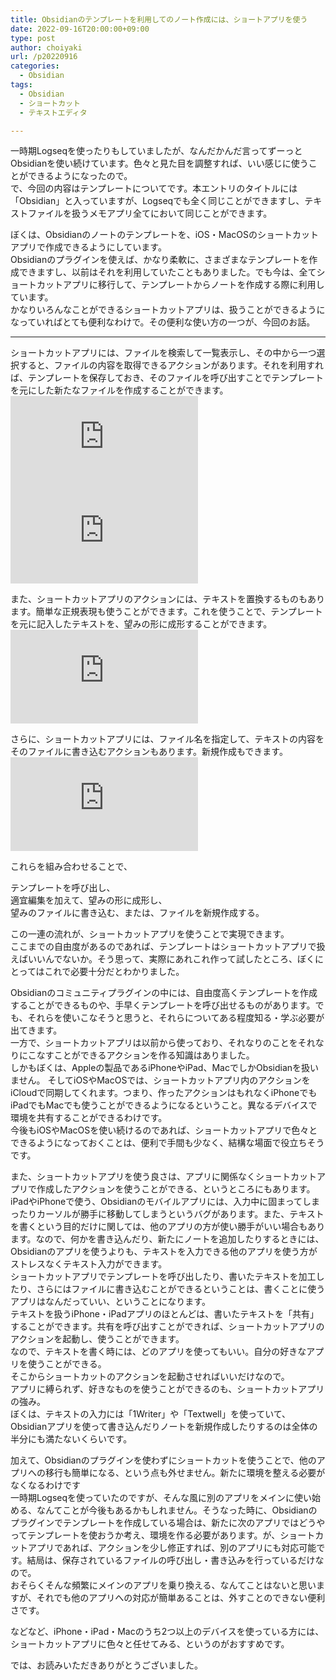 ```yaml
---
title: Obsidianのテンプレートを利用してのノート作成には、ショートアプリを使う
date: 2022-09-16T20:00:00+09:00
type: post
author: choiyaki
url: /p20220916
categories:
  - Obsidian
tags:
  - Obsidian
  - ショートカット
  - テキストエディタ

---
```

  
一時期Logseqを使ったりもしていましたが、なんだかんだ言ってずーっとObsidianを使い続けています。色々と見た目を調整すれば、いい感じに使うことができるようになったので。  
で、今回の内容はテンプレートについてです。本エントリのタイトルには「Obsidian」と入っていますが、Logseqでも全く同じことができますし、テキストファイルを扱うメモアプリ全てにおいて同じことができます。  
  
ぼくは、Obsidianのノートのテンプレートを、iOS・MacOSのショートカットアプリで作成できるようにしています。  
Obsidianのプラグインを使えば、かなり柔軟に、さまざまなテンプレートを作成できますし、以前はそれを利用していたこともありました。でも今は、全てショートカットアプリに移行して、テンプレートからノートを作成する際に利用しています。  
かなりいろんなことができるショートカットアプリは、扱うことができるようになっていればとても便利なわけで。その便利な使い方の一つが、今回のお話。  
  
---
  
ショートカットアプリには、ファイルを検索して一覧表示し、その中から一つ選択すると、ファイルの内容を取得できるアクションがあります。それを利用すれば、テンプレートを保存しておき、そのファイルを呼び出すことでテンプレートを元にした新たなファイルを作成することができます。  
![](https://gyazo.com/ffaf7788f386df254bce67952743ff58.img)  
![](https://gyazo.com/c0b27faef3e039be1029f8905b8b6835.img)  
  
また、ショートカットアプリのアクションには、テキストを置換するものもあります。簡単な正規表現も使うことができます。これを使うことで、テンプレートを元に記入したテキストを、望みの形に成形することができます。  
![](https://gyazo.com/cd2aacbc8dc804a858080156b65d2576.img)  
  
さらに、ショートカットアプリには、ファイル名を指定して、テキストの内容をそのファイルに書き込むアクションもあります。新規作成もできます。  
![](https://gyazo.com/e8d1bf87005f1033157ca583ea89bd8a.img)  
  
これらを組み合わせることで、  
  
テンプレートを呼び出し、  
適宜編集を加えて、望みの形に成形し、  
望みのファイルに書き込む、または、ファイルを新規作成する。  
  
この一連の流れが、ショートカットアプリを使うことで実現できます。  
ここまでの自由度があるのであれば、テンプレートはショートカットアプリで扱えばいいんでないか。そう思って、実際にあれこれ作って試したところ、ぼくにとってはこれで必要十分だとわかりました。  
  
Obsidianのコミュニティプラグインの中には、自由度高くテンプレートを作成することができるものや、手早くテンプレートを呼び出せるものがあります。でも、それらを使いこなそうと思うと、それらについてある程度知る・学ぶ必要が出てきます。  
一方で、ショートカットアプリは以前から使っており、それなりのことをそれなりにこなすことができるアクションを作る知識はありました。  
しかもぼくは、Appleの製品であるiPhoneやiPad、MacでしかObsidianを扱いません。 そしてiOSやMacOSでは、ショートカットアプリ内のアクションをiCloudで同期してくれます。つまり、作ったアクションはもれなくiPhoneでもiPadでもMacでも使うことができるようになるということ。異なるデバイスで環境を共有することができるわけです。  
今後もiOSやMacOSを使い続けるのであれば、ショートカットアプリで色々とできるようになっておくことは、便利で手間も少なく、結構な場面で役立ちそうです。  
  
また、ショートカットアプリを使う良さは、アプリに関係なくショートカットアプリで作成したアクションを使うことができる、というところにもあります。  
iPadやiPhoneで使う、Obsidianのモバイルアプリには、入力中に固まってしまったりカーソルが勝手に移動してしまうというバグがあります。また、テキストを書くという目的だけに関しては、他のアプリの方が使い勝手がいい場合もあります。なので、何かを書き込んだり、新たにノートを追加したりするときには、Obsidianのアプリを使うよりも、テキストを入力できる他のアプリを使う方がストレスなくテキスト入力ができます。  
ショートカットアプリでテンプレートを呼び出したり、書いたテキストを加工したり、さらにはファイルに書き込むことができるということは、書くことに使うアプリはなんだっていい、ということになります。  
テキストを扱うiPhone・iPadアプリのほとんどは、書いたテキストを「共有」することができます。共有を呼び出すことができれば、ショートカットアプリのアクションを起動し、使うことができます。  
なので、テキストを書く時には、どのアプリを使ってもいい。自分の好きなアプリを使うことができる。  
そこからショートカットのアクションを起動させればいいだけなので。  
アプリに縛られず、好きなものを使うことができるのも、ショートカットアプリの強み。  
ぼくは、テキストの入力には「1Writer」や「Textwell」を使っていて、Obsidianアプリを使って書き込んだりノートを新規作成したりするのは全体の半分にも満たないくらいです。  
  
加えて、Obsidianのプラグインを使わずにショートカットを使うことで、他のアプリへの移行も簡単になる、という点も外せません。新たに環境を整える必要がなくなるわけです  
一時期Logseqを使っていたのですが、そんな風に別のアプリをメインに使い始める、なんてことが今後もあるかもしれません。そうなった時に、Obsidianのプラグインでテンプレートを作成している場合は、新たに次のアプリではどうやってテンプレートを使おうか考え、環境を作る必要があります。が、ショートカットアプリであれば、アクションを少し修正すれば、別のアプリにも対応可能です。結局は、保存されているファイルの呼び出し・書き込みを行っているだけなので。  
おそらくそんな頻繁にメインのアプリを乗り換える、なんてことはないと思いますが、それでも他のアプリへの対応が簡単あることは、外すことのできない便利さです。  
  
などなど、iPhone・iPad・Macのうち2つ以上のデバイスを使っている方には、ショートカットアプリに色々と任せてみる、というのがおすすめです。  
  
では、お読みいただきありがとうございました。